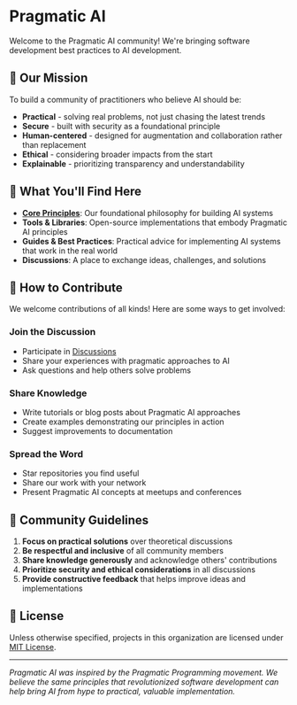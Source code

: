 # Pragmatic AI

Welcome to the Pragmatic AI community! We're bringing software development best practices to AI development.

## 🌟 Our Mission

To build a community of practitioners who believe AI should be:
- **Practical** - solving real problems, not just chasing the latest trends
- **Secure** - built with security as a foundational principle
- **Human-centered** - designed for augmentation and collaboration rather than replacement
- **Ethical** - considering broader impacts from the start
- **Explainable** - prioritizing transparency and understandability

## 🧰 What You'll Find Here

- **[Core Principles](https://pragmatic-ai.org/)**: Our foundational philosophy for building AI systems
- **Tools & Libraries**: Open-source implementations that embody Pragmatic AI principles
- **Guides & Best Practices**: Practical advice for implementing AI systems that work in the real world
- **Discussions**: A place to exchange ideas, challenges, and solutions

## 🤝 How to Contribute

We welcome contributions of all kinds! Here are some ways to get involved:

### Join the Discussion
- Participate in [Discussions](https://github.com/orgs/pragmatic-ai-org/discussions/)
- Share your experiences with pragmatic approaches to AI
- Ask questions and help others solve problems

### Share Knowledge
- Write tutorials or blog posts about Pragmatic AI approaches
- Create examples demonstrating our principles in action
- Suggest improvements to documentation

### Spread the Word
- Star repositories you find useful
- Share our work with your network
- Present Pragmatic AI concepts at meetups and conferences

## 💬 Community Guidelines

1. **Focus on practical solutions** over theoretical discussions
2. **Be respectful and inclusive** of all community members
3. **Share knowledge generously** and acknowledge others' contributions
4. **Prioritize security and ethical considerations** in all discussions
5. **Provide constructive feedback** that helps improve ideas and implementations

## 📝 License

Unless otherwise specified, projects in this organization are licensed under [MIT License](LICENSE).

---

*Pragmatic AI was inspired by the Pragmatic Programming movement. We believe the same principles that revolutionized software development can help bring AI from hype to practical, valuable implementation.*
